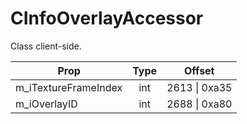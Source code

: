 # CInfoOverlayAccessor

Class client-side.

|Prop|Type|Offset|
|---|:-:|:-:|
|m_iTextureFrameIndex|int|2613 \| 0xa35|
|m_iOverlayID|int|2688 \| 0xa80|
